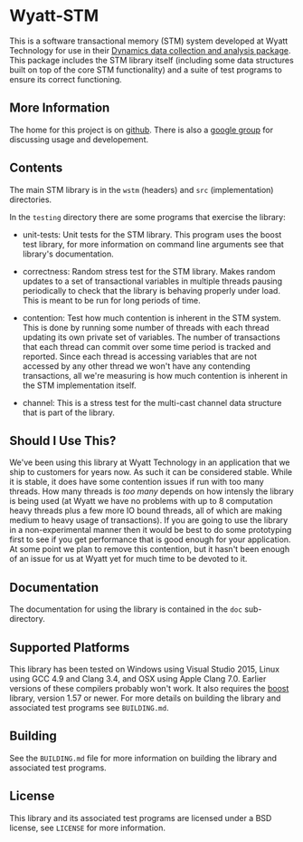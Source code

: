 # Wyatt-STM

This is a software transactional memory (STM) system developed at Wyatt Technology for use in their [Dynamics data collection and analysis package](http://www.wyatt.com/products/software/dynamics.html). This package includes the STM library itself (including some data structures built on top of the core STM functionality) and a suite of test programs to ensure its correct functioning. 

## More Information

The home for this project is on [github](https://github.com/WyattTechnology/Wyatt-STM). There is also a [google group](https://groups.google.com/d/forum/wyatt-stm) for discussing usage and developement.

## Contents
The main STM library is in the `wstm` (headers) and `src` (implementation) directories.

In the `testing` directory there are some programs that exercise the library:

* unit-tests: Unit tests for the STM library. This program uses the boost test library, for more information on command line arguments see that library's documentation.

* correctness: Random stress test for the STM library. Makes random updates to a set of transactional variables in multiple threads pausing periodically to check that the library is behaving properly under load. This is meant to be run for long periods of time.

* contention: Test how much contention is inherent in the STM system. This is done by running some number of threads with each thread updating its own private set of variables. The number of transactions that each thread can commit over some time period is tracked and reported. Since each thread is accessing variables that are not accessed by any other thread we won't have any contending transactions, all we're measuring is how much contention is inherent in the STM implementation itself.

* channel: This is a stress test for the multi-cast channel data structure that is part of the library.

## Should I Use This?

We've been using this library at Wyatt Technology in an application that we ship to customers for years now. As such it can be considered stable. While it is stable, it does have some contention issues if run with too many threads. How many threads is *too many* depends on how intensly the library is being used (at Wyatt we have no problems with up to 8 computation heavy threads plus a few more IO bound threads, all of which are making medium to heavy usage of transactions). If you are going to use the library in a non-experimental manner then it would be best to do some prototyping first to see if you get performance that is good enough for your application. At some point we plan to remove this contention, but it hasn't been enough of an issue for us at Wyatt yet for much time to be devoted to it.

## Documentation
The documentation for using the library is contained in the `doc` sub-directory.

## Supported Platforms
This library has been tested on Windows using Visual Studio 2015, Linux using GCC 4.9 and Clang 3.4, and OSX using Apple Clang 7.0. Earlier versions of these compilers probably won't work. It also requires the [boost](http:boost.org) library, version 1.57 or newer. For more details on building the library and associated test programs see `BUILDING.md`. 

## Building
See the `BUILDING.md` file for more information on building the library and associated test programs.

## License
This library and its associated test programs are licensed under a BSD license, see `LICENSE` for more information. 
